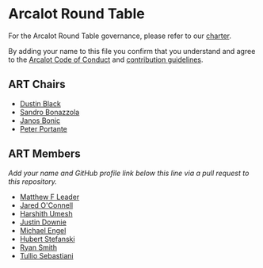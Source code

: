# Arcalot Round Table

For the Arcalot Round Table governance, please refer to our [charter](CHARTER.md).

By adding your name to this file you confirm that you understand and agree to the [Arcalot Code of Conduct](https://github.com/arcalot/.github/blob/main/CODE_OF_CONDUCT.md) and [contribution guidelines](https://github.com/arcalot/.github/blob/main/CONTRIBUTING.md).

## ART Chairs

* [Dustin Black](https://github.com/dustinblack)
* [Sandro Bonazzola](https://github.com/sandrobonazzola)
* [Janos Bonic](https://github.com/janosdebugs)
* [Peter Portante](https://github.com/portante)


## ART Members

*Add your name and GitHub profile link below this line via a pull request to this repository.*
* [Matthew F Leader](https://github.com/mfleader)
* [Jared O'Connell](https://github.com/jaredoconnell)
* [Harshith Umesh](https://github.com/Harshith-umesh)
* [Justin Downie](https://github.com/jdowni000)
* [Michael Engel](https://github.com/engelmi)
* [Hubert Stefanski](https://github.com/HubertStefanski)
* [Ryan Smith](https://github.com/AvlWx2014)
* [Tullio Sebastiani](https://github.com/tsebastiani)
